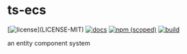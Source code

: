 # ts-ecs

[![license](https://img.shields.io/badge/license-MIT%2FApache--2.0-blue")](LICENSE-MIT)
[![docs](https://img.shields.io/badge/docs-typescript-blue.svg)](https://aicacia.github.io/ts-ecs/)
[![npm (scoped)](https://img.shields.io/npm/v/@aicacia/ecs)](https://www.npmjs.com/package/@aicacia/ecs)
[![build](https://github.com/aicacia/ts-ecs/workflows/Test/badge.svg)](https://github.com/aicacia/ts-ecs/actions?query=workflow%3ATest)

an entity component system
